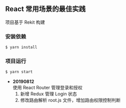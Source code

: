 ## React 常用场景的最佳实践

项目基于 Rekit 构建

### 安装依赖

```bash
$ yarn install
```

### 项目运行

```bash
$ yarn start
```

- **20190812**  
  使用 React Router 管理登录和授权
  1. 新增 Redux 管理 Login 状态
  2. 修改路由解析 root.js 文件，增加路由权限控制判断
